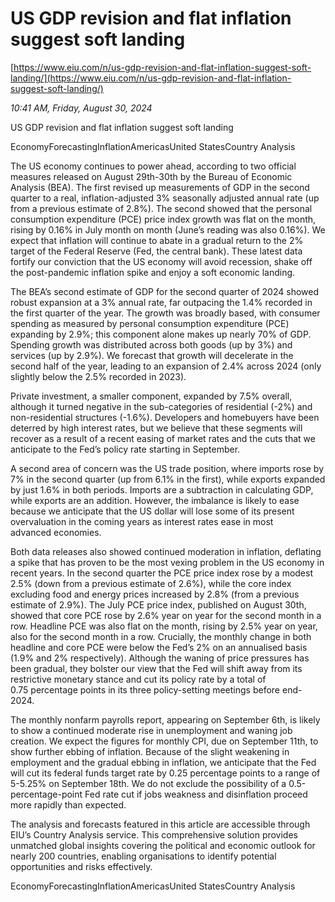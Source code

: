 # US GDP revision and flat inflation suggest soft landing

[https://www.eiu.com/n/us-gdp-revision-and-flat-inflation-suggest-soft-landing/](https://www.eiu.com/n/us-gdp-revision-and-flat-inflation-suggest-soft-landing/)

*10:41 AM, Friday, August 30, 2024*

US GDP revision and flat inflation suggest soft landing

EconomyForecastingInflationAmericasUnited StatesCountry Analysis

The US economy continues to power ahead, according to two official measures released on August 29th-30th by the Bureau of Economic Analysis (BEA). The first revised up measurements of GDP in the second quarter to a real, inflation-adjusted 3% seasonally adjusted annual rate (up from a previous estimate of 2.8%). The second showed that the personal consumption expenditure (PCE) price index growth was flat on the month, rising by 0.16% in July month on month (June’s reading was also 0.16%). We expect that inflation will continue to abate in a gradual return to the 2% target of the Federal Reserve (Fed, the central bank). These latest data fortify our conviction that the US economy will avoid recession, shake off the post-pandemic inflation spike and enjoy a soft economic landing.

The BEA’s second estimate of GDP for the second quarter of 2024 showed robust expansion at a 3% annual rate, far outpacing the 1.4% recorded in the first quarter of the year. The growth was broadly based, with consumer spending as measured by personal consumption expenditure (PCE) expanding by 2.9%; this component alone makes up nearly 70% of GDP. Spending growth was distributed across both goods (up by 3%) and services (up by 2.9%). We forecast that growth will decelerate in the second half of the year, leading to an expansion of 2.4% across 2024 (only slightly below the 2.5% recorded in 2023).

Private investment, a smaller component, expanded by 7.5% overall, although it turned negative in the sub-categories of residential (-2%) and non-residential structures (-1.6%). Developers and homebuyers have been deterred by high interest rates, but we believe that these segments will recover as a result of a recent easing of market rates and the cuts that we anticipate to the Fed’s policy rate starting in September.

A second area of concern was the US trade position, where imports rose by 7% in the second quarter (up from 6.1% in the first), while exports expanded by just 1.6% in both periods. Imports are a subtraction in calculating GDP, while exports are an addition. However, the imbalance is likely to ease because we anticipate that the US dollar will lose some of its present overvaluation in the coming years as interest rates ease in most advanced economies.

Both data releases also showed continued moderation in inflation, deflating a spike that has proven to be the most vexing problem in the US economy in recent years. In the second quarter the PCE price index rose by a modest 2.5% (down from a previous estimate of 2.6%), while the core index excluding food and energy prices increased by 2.8% (from a previous estimate of 2.9%). The July PCE price index, published on August 30th, showed that core PCE rose by 2.6% year on year for the second month in a row. Headline PCE was also flat on the month, rising by 2.5% year on year, also for the second month in a row. Crucially, the monthly change in both headline and core PCE were below the Fed’s 2% on an annualised basis (1.9% and 2% respectively). Although the waning of price pressures has been gradual, they bolster our view that the Fed will shift away from its restrictive monetary stance and cut its policy rate by a total of 0.75 percentage points in its three policy-setting meetings before end-2024.

The monthly nonfarm payrolls report, appearing on September 6th, is likely to show a continued moderate rise in unemployment and waning job creation. We expect the figures for monthly CPI, due on September 11th, to show further ebbing of inflation. Because of the slight weakening in employment and the gradual ebbing in inflation, we anticipate that the Fed will cut its federal funds target rate by 0.25 percentage points to a range of 5-5.25% on September 18th. We do not exclude the possibility of a 0.5-percentage-point Fed rate cut if jobs weakness and disinflation proceed more rapidly than expected.

The analysis and forecasts featured in this article are accessible through EIU’s Country Analysis service. This comprehensive solution provides unmatched global insights covering the political and economic outlook for nearly 200 countries, enabling organisations to identify potential opportunities and risks effectively.

EconomyForecastingInflationAmericasUnited StatesCountry Analysis


